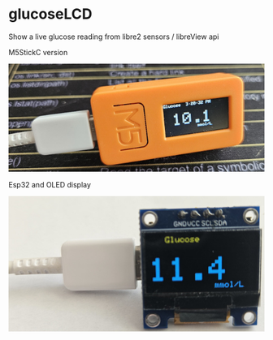 # glucoseLCD
Show a live glucose reading from libre2 sensors / libreView api


M5StickC version

![](glucose-LCDm5.jpg)

Esp32 and OLED display

![](glucoseLCD.jpg)
